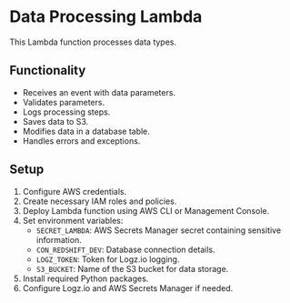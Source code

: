 # Data Processing Lambda

This Lambda function processes data types.

## Functionality

- Receives an event with data parameters.
- Validates parameters.
- Logs processing steps.
- Saves data to S3.
- Modifies data in a database table.
- Handles errors and exceptions.

## Setup

1. Configure AWS credentials.
2. Create necessary IAM roles and policies.
3. Deploy Lambda function using AWS CLI or Management Console.
4. Set environment variables:
   - `SECRET_LAMBDA`: AWS Secrets Manager secret containing sensitive information.
   - `CON_REDSHIFT_DEV`: Database connection details.
   - `LOGZ_TOKEN`: Token for Logz.io logging.
   - `S3_BUCKET`: Name of the S3 bucket for data storage.
5. Install required Python packages.
6. Configure Logz.io and AWS Secrets Manager if needed.
